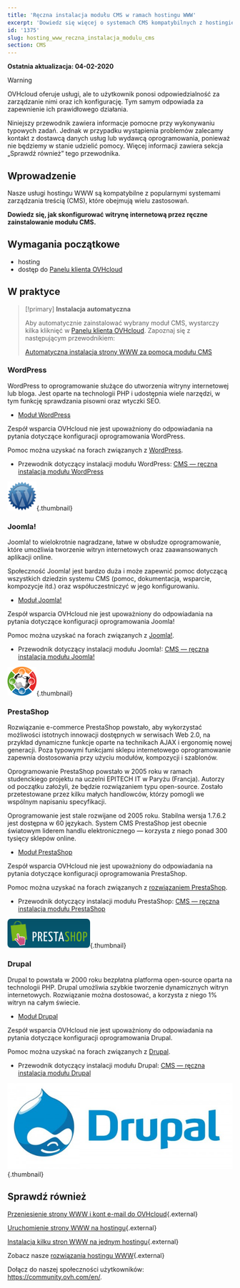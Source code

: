 ```yaml
---
title: 'Ręczna instalacja modułu CMS w ramach hostingu WWW'
excerpt: 'Dowiedz się więcej o systemach CMS kompatybilnych z hostingiem WWW'
id: '1375'
slug: hosting_www_reczna_instalacja_modulu_cms
section: CMS
---
```


**Ostatnia aktualizacja: 04-02-2020**

> [!warning]
>OVHcloud oferuje usługi, ale to użytkownik ponosi odpowiedzialność za zarządzanie nimi oraz ich konfigurację. Tym samym odpowiada za zapewnienie ich prawidłowego działania.
>
>Niniejszy przewodnik zawiera informacje pomocne przy wykonywaniu typowych zadań. Jednak w przypadku wystąpienia problemów zalecamy kontakt z dostawcą danych usług lub wydawcą oprogramowania, ponieważ nie będziemy w stanie udzielić pomocy. Więcej informacji zawiera sekcja „Sprawdź również” tego przewodnika.
>

## Wprowadzenie

Nasze usługi hostingu WWW są kompatybilne z popularnymi systemami zarządzania treścią (CMS), które obejmują wielu zastosowań.

**Dowiedz się, jak skonfigurować witrynę internetową przez ręczne zainstalowanie modułu CMS.**

## Wymagania początkowe

- hosting
- dostęp do [Panelu klienta OVHcloud](https://www.ovh.com/auth/?action=gotomanager)

## W praktyce


> [!primary]
>**Instalacja automatyczna**
>
>Aby automatycznie zainstalować wybrany moduł CMS, wystarczy kilka kliknięć w [Panelu klienta OVHcloud](https://www.ovh.com/auth/?action=gotomanager). Zapoznaj się z następującym przewodnikiem:
>
>[Automatyczna instalacja strony WWW za pomocą modułu CMS](https://docs.ovh.com/pl/hosting/hosting_www_przewodniki_dotyczace_modulow_na_hostingu_www/)
>




### WordPress
WordPress to oprogramowanie służące do utworzenia witryny internetowej lub bloga. Jest oparte na technologii PHP i udostępnia wiele narzędzi, w tym funkcję sprawdzania pisowni oraz wtyczki SEO.


- [Moduł WordPress](https://www.ovh.pl/hosting/website/wordpress.xml)

Zespół wsparcia OVHcloud nie jest upoważniony do odpowiadania na pytania dotyczące konfiguracji oprogramowania WordPress.


Pomoc można uzyskać na forach związanych z [WordPress](https://wordpress.org/support/).


- Przewodnik dotyczący instalacji modułu WordPress: [CMS — ręczna instalacja modułu WordPress](https://docs.ovh.com/pl/hosting/cms_-_reczna_instalacja_modulu_wordpress/)



![cms](images/img_3379.jpg){.thumbnail}


### Joomla!
Joomla! to wielokrotnie nagradzane, łatwe w obsłudze oprogramowanie, które umożliwia tworzenie witryn internetowych oraz zaawansowanych aplikacji online.

Społeczność Joomla! jest bardzo duża i może zapewnić pomoc dotyczącą wszystkich dziedzin systemu CMS (pomoc, dokumentacja, wsparcie, kompozycje itd.) oraz współuczestniczyć w jego konfigurowaniu.


- [Moduł Joomla! ](https://www.ovh.pl/hosting/website/joomla.xml)

Zespół wsparcia OVHcloud nie jest upoważniony do odpowiadania na pytania dotyczące konfiguracji oprogramowania Joomla!


Pomoc można uzyskać na forach związanych z [Joomla!](http://forum.joomla.org/). 

- Przewodnik dotyczący instalacji modułu Joomla!: [CMS — ręczna instalacja modułu Joomla!](https://docs.ovh.com/pl/hosting/cms_-_reczna_instalacja_modulu_joomla/)



![cms](images/img_3380.jpg){.thumbnail}


### PrestaShop
Rozwiązanie e-commerce PrestaShop powstało, aby wykorzystać możliwości istotnych innowacji dostępnych w serwisach Web 2.0, na przykład dynamiczne funkcje oparte na technikach AJAX i ergonomię nowej generacji. Poza typowymi funkcjami sklepu internetowego oprogramowanie zapewnia dostosowania przy użyciu modułów, kompozycji i szablonów. 

Oprogramowanie PrestaShop powstało w 2005 roku w ramach studenckiego projektu na uczelni EPITECH IT w Paryżu (Francja). Autorzy od początku założyli, że będzie rozwiązaniem typu open-source. Zostało przetestowane przez kilku małych handlowców, którzy pomogli we wspólnym napisaniu specyfikacji.

Oprogramowanie jest stale rozwijane od 2005 roku. Stabilna wersja 1.7.6.2 jest dostępna w 60 językach. System CMS PrestaShop jest obecnie światowym liderem handlu elektronicznego — korzysta z niego ponad 300 tysięcy sklepów online.



- [Moduł PrestaShop](https://www.ovh.pl/hosting/website/prestashop.xml)

Zespół wsparcia OVHcloud nie jest upoważniony do odpowiadania na pytania dotyczące konfiguracji oprogramowania PrestaShop.


Pomoc można uzyskać na forach związanych z
[rozwiązaniem PrestaShop](https://www.prestashop.com/forums/).


- Przewodnik dotyczący instalacji modułu PrestaShop: [CMS — ręczna instalacja modułu PrestaShop](https://docs.ovh.com/pl/hosting/cms_-_reczna_instalacja_modulu_prestashop/)





![cms](images/img_3381.jpg){.thumbnail}


### Drupal
Drupal to powstała w 2000 roku bezpłatna platforma open-source oparta na technologii PHP. Drupal umożliwia szybkie tworzenie dynamicznych witryn internetowych. Rozwiązanie można dostosować, a korzysta z niego 1% witryn na całym świecie. 

-  [Moduł Drupal](https://www.ovh.pl/hosting/website/drupal.xml)

Zespół wsparcia OVHcloud nie jest upoważniony do odpowiadania na pytania dotyczące konfiguracji oprogramowania Drupal.

Pomoc można uzyskać na forach związanych z [Drupal](https://www.drupal.org).


-  Przewodnik dotyczący instalacji modułu Drupal: [CMS — ręczna instalacja modułu Drupal](https://docs.ovh.com/pl/hosting/cms_-_reczna_instalacja_modulu_drupal/)



![cms](images/img_3382.jpg){.thumbnail}




## Sprawdź również

[Przeniesienie strony WWW i kont e-mail do OVHcloud](https://docs.ovh.com/pl/hosting/przeniesienie-strony-www-do-ovh/){.external}

[Uruchomienie strony WWW na hostingu](https://docs.ovh.com/pl/hosting/hosting_www_umieszczenie_strony_w_internecie/){.external}

[Instalacja kilku stron WWW na jednym hostingu](https://docs.ovh.com/pl/hosting/konfiguracja-multisite-na-hostingu/){.external}

Zobacz nasze [rozwiązania hostingu WWW](https://www.ovh.pl/hosting/){.external}

Dołącz do naszej społeczności użytkowników: <https://community.ovh.com/en/>.